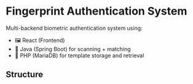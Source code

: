 # Fingerprint Authentication System

Multi-backend biometric authentication system using:

- 🖼️ React (Frontend)
- 🧠 Java (Spring Boot) for scanning + matching
- 💽 PHP (MariaDB) for template storage and retrieval

## Structure

